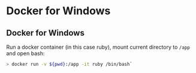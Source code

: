 # Docker for Windows

## Docker for Windows

Run a docker container \(in this case ruby\), mount current directory to `/app` and open bash:

```bash
> docker run -v ${pwd}:/app -it ruby /bin/bash`
```
